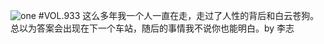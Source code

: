 ![one](http://image.wufazhuce.com/FqtRltNuN2eoTG_WzOTMjh3kFsyH)
#VOL.933
这么多年我一个人一直在走，走过了人性的背后和白云苍狗。总以为答案会出现在下一个车站，随后的事情我不说你也能明白。by 李志
